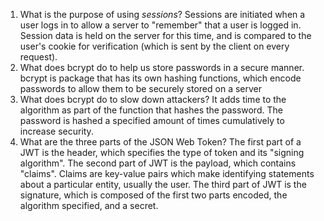1. What is the purpose of using _sessions_?
Sessions are initiated when a user logs in to allow a server to "remember" that a user is logged in. Session data is held on the server for this time, and is compared to the user's cookie for verification (which is sent by the client on every request).
1. What does bcrypt do to help us store passwords in a secure manner.
bcrypt is package that has its own hashing functions, which encode passwords to allow them to be securely stored on a server
1. What does bcrypt do to slow down attackers?
It adds time to the algorithm as part of the function that hashes the password. The password is hashed a specified amount of times cumulatively to increase security.
1. What are the three parts of the JSON Web Token?
The first part of a JWT is the header, which specifies the type of token and its "signing algorithm". The second part of JWT is the payload, which contains "claims". Claims are key-value pairs which make identifying statements about a particular entity, usually the user. The third part of JWT is the signature, which is composed of the first two parts encoded, the algorithm specified, and a secret.
